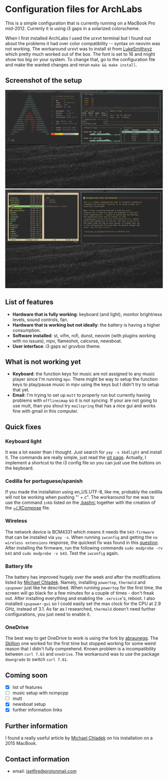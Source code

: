 # Configuration files for ArchLabs

This is a simple configuration that is currently running on
a MacBook Pro mid-2012. Currenly it is using i3 gaps in a
solarized colorscheme.

When I first installed ArchLabs I used the urxvt
terminal but I found out about the problems it had over
color compatibility -- syntax on neovim was not working.
The workaround urxvt was to install st from
[LukeSmithxyz](https://github.com/LukeSmithxyz/st) which
pretty much worked out of the box. The font is set to 16
and might show too big on your system. To change that, go
to the configuration file and make the wanted changes and
rerun `make && make install`.

## Screenshot of the setup
![ArchLabs_on_MacBook](ArchLabs_on_MacBook.png)
![Vifm and Neovim](vifm_ArchLabs_on_MacBook.png)
## List of features

- **Hardware that is fully working**: keyboard (and light),
    monitor brightness levels, sound controls, fan.
- **Hardware that is working but not ideally**: the battery
    is having a higher consumption.
- **Software installed**: st, vifm, rofi, dunst, neovim
    (with plugins working with no issues), mpv, flameshot,
    calcurse, newsboat.
- **User interface**: i3 gaps w/ gruvbox theme.

## What is not working yet

- **Keyboard**: the function keys for music are not assigned
    to any music player since I'm running `mpv`. There might be
    way to setup the function keys to play/pause music in mpv
    using the keys but I didn't try to setup that yet.
- **Email**: I'm trying to set up `mutt` to properly run but
    currently having problems with `offlineimap` so it is
    not syncing. If your are not going to use mutt, than you
    shoul try `mailspring` that has a nice gui and works
    fine with gmail in this computer.
    
## Quick fixes

### Keyboard light

It was a lot easier than I thought. Just search for `yay -s
kbdlight` and install it. The commands are really simple,
just read the [git page](https://github.com/WhyNotHugo/kbdlight).
Actually, I implement a shortcut to the i3 config file so
you can just use the buttons on the keyboard.

### Cedilla for portuguese/spanish

If you made the installation using en_US.UTF-8, like me,
probably the cedilla will not be working when pushing "' + c".
The workaround for me was to use the command `inkb` listed on the 
[.bashrc](https://github.com/isetfiretotherain/ArchLabs_on_MacBook/blob/master/dotfiles/.bashrc) 
together with the creation of the [~/.XCompose](https://github.com/isetfiretotherain/ArchLabs_on_MacBook/blob/master/dotfiles/.XCompose) file.

### Wireless

The network device is BCM4331 which means it needs the
`b43-firmware` that can be installed via `yay -s`. When
running `iwconfig` and getting the `no wireless extensions`
response, the quickest fix was found in this [question](https://askubuntu.com/questions/470153/no-wireless-when-install-14-04-on-macbook-pro).
After installing the firmware, run the following commands
`sudo modprobe -rv b43` and `sudo modprobe -v b43`. Test the
`iwconfig` again.

### Battery life

The battery has improved hugely over the week and after the
modifications listed by [Michael Chladek](https://mchladek.me/post/arch-mbp/).
Namely, installing `powertop`, `thermald` and `cpupower`
just like he described. When running `powertop` for the
first time, the screen will go black for a few minutes for a
couple of times - don't freak out. After installing
everything and enabling the `.service`'s, reboot. I also
installed `cpupower-gui` so I could easily set the max
clock for the CPU at 2.9 GHz, instead of 3.1. As far as I
researched, `thermald` doesn't need further configurations,
you just need to enable it.

### OneDrive

The best way to get OneDrive to work is using the fork by
[abraunegg](https://github.com/abraunegg/onedrive). The
[Skillion](https://github.com/skilion/onedrive) one worked
for the first time but stopped working for some weird reason
that I didn't fully comprehend. Known problem is a
incompatibility between `curl 7.63` and `onedrive`.
The workaround was to use the package `downgrade` to switch
`curl 7.61`. 

## Coming soon

- [x] list of features
- [ ] music setup with ncmpcpp
- [ ] mutt
- [x] newsboat setup
- [x] further information links

## Further information

I found a really useful article by [Michael Chladek](https://mchladek.me/post/arch-mbp/)
on his installation on a 2015 MacBook. 

## Contact information

- email: isetfire@protonmail.com

